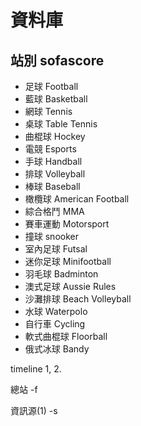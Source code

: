 # 資料庫
## 站別 sofascore
* 足球 Football 
* 藍球 Basketball
* 網球 Tennis
* 桌球  Table Tennis
* 曲棍球 Hockey
* 電競 Esports  
* 手球 Handball
* 排球 Volleyball
* 棒球 Baseball
* 橄欖球 American Football
* 綜合格鬥 MMA
* 賽車運動 Motorsport
* 撞球 snooker
* 室內足球 Futsal
* 迷你足球 Minifootball
* 羽毛球 Badminton
* 澳式足球 Aussie Rules
* 沙灘排球 Beach Volleyball
* 水球 Waterpolo
* 自行車 Cycling
* 軟式曲棍球 Floorball
* 俄式冰球 Bandy

timeline   1,     2.  

總站       -f    

資訊源(1)  -s